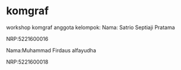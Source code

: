 # komgraf
workshop komgraf
anggota kelompok:
Nama: Satrio Septiaji Pratama

NRP:5221600016

Nama:Muhammad Firdaus alfayudha

NRP:5221600018
